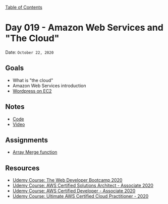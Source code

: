 [Table of Contents](../README.md)

# Day 019 - Amazon Web Services and "The Cloud"

Date: `October 22, 2020`

## Goals

- What is "the cloud"
- Amazon Web Services introduction
- [Wordpress on EC2](https://docs.aws.amazon.com/AWSEC2/latest/UserGuide/hosting-wordpress.html)

## Notes

- [Code](./code)
- [Video](https://www.youtube.com/watch?v=5zltZrqbUsA)

## Assignments

- [Array Merge function](/assignments/js-array-merge)

## Resources

- [Udemy Course: The Web Developer Bootcamp 2020](https://www.udemy.com/course/the-web-developer-bootcamp/)
- [Udemy Course: AWS Certified Solutions Architect - Associate 2020 ](https://www.udemy.com/course/aws-certified-solutions-architect-associate/)
- [Udemy Course: AWS Certified Developer - Associate 2020 ](https://www.udemy.com/course/aws-certified-developer-associate/)
- [Udemy Course: Ultimate AWS Certified Cloud Practitioner - 2020 ](https://www.udemy.com/course/aws-certified-cloud-practitioner-new/)
